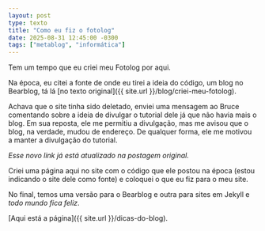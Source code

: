 ```yaml
---
layout: post
type: texto
title: "Como eu fiz o fotolog"
date: 2025-08-31 12:45:00 -0300
tags: ["metablog", "informática"]
---
```

Tem um tempo que eu criei meu Fotolog por aqui.  

Na época, eu citei a fonte de onde eu tirei a ideia do código, um blog no Bearblog, tá lá [no texto original]({{ site.url }}/blog/criei-meu-fotolog).  

Achava que o site tinha sido deletado, enviei uma mensagem ao Bruce comentando sobre a ideia de divulgar o tutorial dele já que não havia mais o blog. Em sua reposta, ele me permitiu a divulgação, mas me avisou que o blog, na verdade, mudou de endereço. De qualquer forma, ele me motivou a manter a divulgação do tutorial.  

_Esse novo link já está atualizado na postagem original._

Criei uma página aqui no site com o código que ele postou na época (estou indicando o site dele como fonte) e coloquei o que eu fiz para o meu site.  

No final, temos uma versão para o Bearblog e outra para sites em Jekyll e *todo mundo fica feliz*.  

[Aqui está a página]({{ site.url }}/dicas-do-blog).